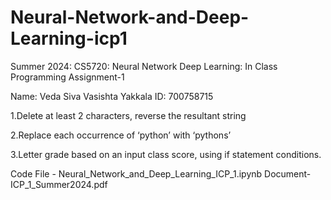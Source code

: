 # Neural-Network-and-Deep-Learning-icp1
Summer 2024: CS5720: Neural Network Deep Learning: In Class Programming Assignment-1

Name: Veda Siva Vasishta Yakkala ID: 700758715

1.Delete at least 2 characters, reverse the resultant string

2.Replace each occurrence of ‘python’ with ‘pythons’

3.Letter grade based on an input class score, using if statement conditions.

Code File - Neural_Network_and_Deep_Learning_ICP_1.ipynb Document- ICP_1_Summer2024.pdf
